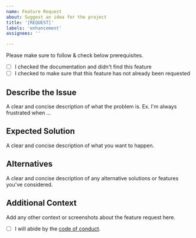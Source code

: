 ```yaml
---
name: Feature Request
about: Suggest an idea for the project
title: '[REQUEST]'
labels: 'enhancement'
assignees: ''

---
```


Please make sure to follow & check below prerequisites.

- [ ] I checked the documentation and didn't find this feature
- [ ] I checked to make sure that this feature has not already been requested

## Describe the Issue
A clear and concise description of what the problem is. Ex. I'm always frustrated when ...

## Expected Solution
A clear and concise description of what you want to happen.

## Alternatives
A clear and concise description of any alternative solutions or features you've considered.

## Additional Context
Add any other context or screenshots about the feature request here.

- [ ] I will abide by the [code of conduct](https://github.com/bhavik2936/speed-reader/blob/main/.github/CODE_OF_CONDUCT.md).
